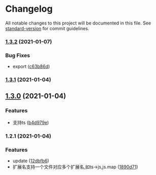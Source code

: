 # Changelog

All notable changes to this project will be documented in this file. See [standard-version](https://github.com/conventional-changelog/standard-version) for commit guidelines.

### [1.3.2](https://github.com/CryUshio/gulp-remove/compare/v1.3.1...v1.3.2) (2021-01-07)


### Bug Fixes

* export ([c63b86d](https://github.com/CryUshio/gulp-remove/commit/c63b86def20d5474bb62b6638a29a710b6e0ae3c))

### [1.3.1](https://github.com/CryUshio/gulp-remove/compare/v1.3.0...v1.3.1) (2021-01-04)

## [1.3.0](https://github.com/CryUshio/gulp-remove/compare/v1.2.1...v1.3.0) (2021-01-04)


### Features

* 支持ts ([b4d979e](https://github.com/CryUshio/gulp-remove/commit/b4d979e9f78332ce0c2d357f98293c30faca3395))

### 1.2.1 (2021-01-04)


### Features

* update ([12dbfb6](https://github.com/CryUshio/gulp-remove/commit/12dbfb691bb19d680c4948e53e75c59db4a8dd01))
* 扩展名支持一个文件对应多个扩展名,如ts->js,js.map ([1890d71](https://github.com/CryUshio/gulp-remove/commit/1890d71616366a81560727f9908d1bafaa6bc7bd))
